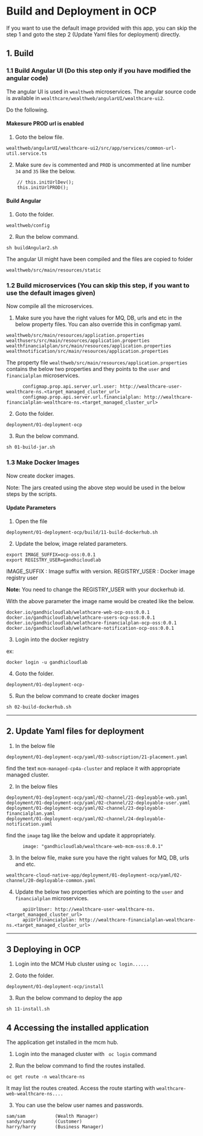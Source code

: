 # Build and Deployment in OCP

If you want to use the default image provided with this app, you can skip the step 1 and goto the step 2 (Update Yaml files for deployment) directly. 

## 1. Build 

### 1.1 Build Angular UI  (Do this step only if you have modified the angular code)

The angular UI is used in `wealthweb` microservices. The angular source code is available in `wealthcare/wealthweb/angularUI/wealthcare-ui2`.

Do the following.

#### Makesure PROD url is enabled

1. Goto the below file.

```
wealthweb/angularUI/wealthcare-ui2/src/app/services/common-url-util.service.ts
```

2. Make sure `dev` is commented and `PROD` is uncommented at line number `34` and `35` like the below.

```
    // this.initUrlDev();
    this.initUrlPROD();
```

#### Build Angular

1. Goto the folder.

```
wealthweb/config
```

2. Run the below command.

```
sh buildAngular2.sh
```

The angular UI might have been compiled and the files are copied to folder

```
wealthweb/src/main/resources/static
```

### 1.2 Build microservices (You can skip this step, if you want to use the default images given)

Now compile all the microservices.

1. Make sure you have the right values for MQ, DB, urls and etc in the below property files. You can also override this in configmap yaml.

```
wealthweb/src/main/resources/application.properties
wealthusers/src/main/resources/application.properties
wealthfinancialplan/src/main/resources/application.properties
wealthnotification/src/main/resources/application.properties
```

The property file `wealthweb/src/main/resources/application.properties` contains the below two properties and they points to the `user` and `financialplan` microservices.

```
      configmap.prop.api.server.url.user: http://wealthcare-user-wealthcare-ns.<target_managed_cluster_url>
      configmap.prop.api.server.url.financialplan: http://wealthcare-financialplan-wealthcare-ns.<target_managed_cluster_url>
```

2. Goto the folder.

```
deployment/01-deployment-ocp
```

3. Run the below command.

```
sh 01-build-jar.sh
```

### 1.3 Make Docker Images

Now create docker images. 

Note: The jars created using the above step would be used in the below steps by the scripts.

#### Update Parameters

1. Open the file

```
deployment/01-deployment-ocp/build/11-build-dockerhub.sh
```

2. Update the below, image related parameters.

```
export IMAGE_SUFFIX=ocp-oss:0.0.1
export REGISTRY_USER=gandhicloudlab
```

IMAGE_SUFFIX : Image suffix with version.
REGISTRY_USER : Docker image registry user

**Note:** You need to change the REGISTRY_USER with your dockerhub id.

With the above parameter the image name would be created like the below.

```
docker.io/gandhicloudlab/welathcare-web-ocp-oss:0.0.1
docker.io/gandhicloudlab/welathcare-users-ocp-oss:0.0.1
docker.io/gandhicloudlab/welathcare-financialplan-ocp-oss:0.0.1
docker.io/gandhicloudlab/welathcare-notification-ocp-oss:0.0.1
```

3. Login into the docker registry

ex:
```
docker login -u gandhicloudlab
```

4. Goto the folder.

```
deployment/01-deployment-ocp-
```

5. Run the below command to create docker images

```
sh 02-build-dockerhub.sh
```
----------

## 2. Update Yaml files for deployment

1. In the below file

```
deployment/01-deployment-ocp/yaml/03-subscription/21-placement.yaml
```

find the text `mcm-managed-cp4a-cluster` and replace it with appropriate managed cluster.

2. In the below files

```
deployment/01-deployment-ocp/yaml/02-channel/21-deployable-web.yaml
deployment/01-deployment-ocp/yaml/02-channel/22-deployable-user.yaml
deployment/01-deployment-ocp/yaml/02-channel/23-deployable-financialplan.yaml
deployment/01-deployment-ocp/yaml/02-channel/24-deployable-notification.yaml
```

find the `image` tag like the below and update it appropriately.

```
      image: "gandhicloudlab/wealthcare-web-mcm-oss:0.0.1"
```


3. In the below file, make sure you have the right values for MQ, DB, urls and etc.

```
wealthcare-cloud-native-app/deployment/01-deployment-ocp/yaml/02-channel/20-deployable-common.yaml
```

4. Update the below two properties which are pointing to the `user` and `financialplan` microservices.

```
      apiUrlUser: http://wealthcare-user-wealthcare-ns.<target_managed_cluster_url>
      apiUrlFinancialplan: http://wealthcare-financialplan-wealthcare-ns.<target_managed_cluster_url>
```
----------

## 3 Deploying in OCP

1. Login into the MCM Hub cluster using  ` oc login...... `

2. Goto the folder.

```
deployment/01-deployment-ocp/install
```

3. Run the below command to deploy the app

```
sh 11-install.sh
```

## 4 Accessing the installed application

The application get installed in the mcm hub.

1. Login into the managed cluster with ` oc login`  command

2. Run the below command to find the routes installed.

```
oc get route -n wealthcare-ns
```

It may list the routes created. Access the route starting with `wealthcare-web-wealthcare-ns....`

3. You can use the below user names and passwords.

```
sam/sam           (Wealth Manager)
sandy/sandy       (Customer)
harry/harry       (Business Manager)
```